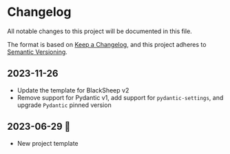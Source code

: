 # Changelog

All notable changes to this project will be documented in this file.

The format is based on [Keep a Changelog](https://keepachangelog.com/en/1.0.0/),
and this project adheres to [Semantic Versioning](https://semver.org/spec/v2.0.0.html).

## 2023-11-26
- Update the template for BlackSheep v2
- Remove support for Pydantic v1, add support for `pydantic-settings`,
  and upgrade `Pydantic` pinned version

## 2023-06-29 :gem:
- New project template
